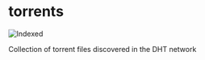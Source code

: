 torrents 
========
![Indexed](https://img.shields.io/badge/indexed-61350-blue)

Collection of torrent files discovered in the DHT network
